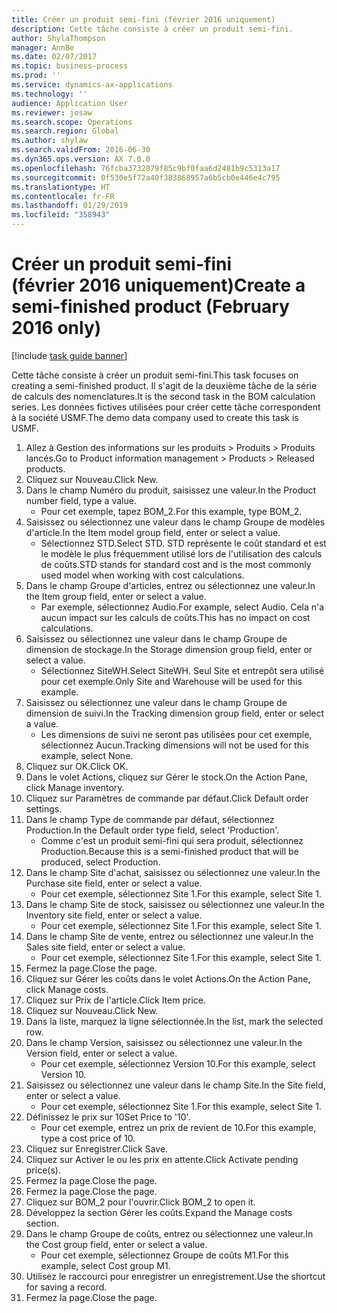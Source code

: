 ```yaml
---
title: Créer un produit semi-fini (février 2016 uniquement)
description: Cette tâche consiste à créer un produit semi-fini.
author: ShylaThompson
manager: AnnBe
ms.date: 02/07/2017
ms.topic: business-process
ms.prod: ''
ms.service: dynamics-ax-applications
ms.technology: ''
audience: Application User
ms.reviewer: josaw
ms.search.scope: Operations
ms.search.region: Global
ms.author: shylaw
ms.search.validFrom: 2016-06-30
ms.dyn365.ops.version: AX 7.0.0
ms.openlocfilehash: 76fcba3732879f85c9bf0faa6d2481b9c5313a17
ms.sourcegitcommit: 0f530e5f72a40f383868957a6b5cb0e446e4c795
ms.translationtype: HT
ms.contentlocale: fr-FR
ms.lasthandoff: 01/29/2019
ms.locfileid: "358943"
---
```

# <a name="create-a-semi-finished-product-february-2016-only"></a><span data-ttu-id="59a17-103">Créer un produit semi-fini (février 2016 uniquement)</span><span class="sxs-lookup"><span data-stu-id="59a17-103">Create a semi-finished product (February 2016 only)</span></span>

[!include [task guide banner](../../includes/task-guide-banner.md)]

<span data-ttu-id="59a17-104">Cette tâche consiste à créer un produit semi-fini.</span><span class="sxs-lookup"><span data-stu-id="59a17-104">This task focuses on creating a semi-finished product.</span></span> <span data-ttu-id="59a17-105">Il s'agit de la deuxième tâche de la série de calculs des nomenclatures.</span><span class="sxs-lookup"><span data-stu-id="59a17-105">It is the second task in the BOM calculation series.</span></span> <span data-ttu-id="59a17-106">Les données fictives utilisées pour créer cette tâche correspondent à la société USMF.</span><span class="sxs-lookup"><span data-stu-id="59a17-106">The demo data company used to create this task is USMF.</span></span>

1. <span data-ttu-id="59a17-107">Allez à Gestion des informations sur les produits > Produits > Produits lancés.</span><span class="sxs-lookup"><span data-stu-id="59a17-107">Go to Product information management > Products > Released products.</span></span>
2. <span data-ttu-id="59a17-108">Cliquez sur Nouveau.</span><span class="sxs-lookup"><span data-stu-id="59a17-108">Click New.</span></span>
3. <span data-ttu-id="59a17-109">Dans le champ Numéro du produit, saisissez une valeur.</span><span class="sxs-lookup"><span data-stu-id="59a17-109">In the Product number field, type a value.</span></span>
    * <span data-ttu-id="59a17-110">Pour cet exemple, tapez BOM_2.</span><span class="sxs-lookup"><span data-stu-id="59a17-110">For this example, type BOM_2.</span></span>  
4. <span data-ttu-id="59a17-111">Saisissez ou sélectionnez une valeur dans le champ Groupe de modèles d'article.</span><span class="sxs-lookup"><span data-stu-id="59a17-111">In the Item model group field, enter or select a value.</span></span>
    * <span data-ttu-id="59a17-112">Sélectionnez STD.</span><span class="sxs-lookup"><span data-stu-id="59a17-112">Select STD.</span></span> <span data-ttu-id="59a17-113">STD représente le coût standard et est le modèle le plus fréquemment utilisé lors de l'utilisation des calculs de coûts.</span><span class="sxs-lookup"><span data-stu-id="59a17-113">STD stands for standard cost and is the most commonly used model when working with cost calculations.</span></span>  
5. <span data-ttu-id="59a17-114">Dans le champ Groupe d'articles, entrez ou sélectionnez une valeur.</span><span class="sxs-lookup"><span data-stu-id="59a17-114">In the Item group field, enter or select a value.</span></span>
    * <span data-ttu-id="59a17-115">Par exemple, sélectionnez Audio.</span><span class="sxs-lookup"><span data-stu-id="59a17-115">For example, select Audio.</span></span> <span data-ttu-id="59a17-116">Cela n'a aucun impact sur les calculs de coûts.</span><span class="sxs-lookup"><span data-stu-id="59a17-116">This has no impact on cost calculations.</span></span>  
6. <span data-ttu-id="59a17-117">Saisissez ou sélectionnez une valeur dans le champ Groupe de dimension de stockage.</span><span class="sxs-lookup"><span data-stu-id="59a17-117">In the Storage dimension group field, enter or select a value.</span></span>
    * <span data-ttu-id="59a17-118">Sélectionnez SiteWH.</span><span class="sxs-lookup"><span data-stu-id="59a17-118">Select SiteWH.</span></span> <span data-ttu-id="59a17-119">Seul Site et entrepôt sera utilisé pour cet exemple.</span><span class="sxs-lookup"><span data-stu-id="59a17-119">Only Site and Warehouse will be used for this example.</span></span>  
7. <span data-ttu-id="59a17-120">Saisissez ou sélectionnez une valeur dans le champ Groupe de dimension de suivi.</span><span class="sxs-lookup"><span data-stu-id="59a17-120">In the Tracking dimension group field, enter or select a value.</span></span>
    * <span data-ttu-id="59a17-121">Les dimensions de suivi ne seront pas utilisées pour cet exemple, sélectionnez Aucun.</span><span class="sxs-lookup"><span data-stu-id="59a17-121">Tracking dimensions will not be used for this example, select None.</span></span>  
8. <span data-ttu-id="59a17-122">Cliquez sur OK.</span><span class="sxs-lookup"><span data-stu-id="59a17-122">Click OK.</span></span>
9. <span data-ttu-id="59a17-123">Dans le volet Actions, cliquez sur Gérer le stock.</span><span class="sxs-lookup"><span data-stu-id="59a17-123">On the Action Pane, click Manage inventory.</span></span>
10. <span data-ttu-id="59a17-124">Cliquez sur Paramètres de commande par défaut.</span><span class="sxs-lookup"><span data-stu-id="59a17-124">Click Default order settings.</span></span>
11. <span data-ttu-id="59a17-125">Dans le champ Type de commande par défaut, sélectionnez Production.</span><span class="sxs-lookup"><span data-stu-id="59a17-125">In the Default order type field, select 'Production'.</span></span>
    * <span data-ttu-id="59a17-126">Comme c'est un produit semi-fini qui sera produit, sélectionnez Production.</span><span class="sxs-lookup"><span data-stu-id="59a17-126">Because this is a semi-finished product that will be produced, select Production.</span></span>  
12. <span data-ttu-id="59a17-127">Dans le champ Site d'achat, saisissez ou sélectionnez une valeur.</span><span class="sxs-lookup"><span data-stu-id="59a17-127">In the Purchase site field, enter or select a value.</span></span>
    * <span data-ttu-id="59a17-128">Pour cet exemple, sélectionnez Site 1.</span><span class="sxs-lookup"><span data-stu-id="59a17-128">For this example, select Site 1.</span></span>  
13. <span data-ttu-id="59a17-129">Dans le champ Site de stock, saisissez ou sélectionnez une valeur.</span><span class="sxs-lookup"><span data-stu-id="59a17-129">In the Inventory site field, enter or select a value.</span></span>
    * <span data-ttu-id="59a17-130">Pour cet exemple, sélectionnez Site 1.</span><span class="sxs-lookup"><span data-stu-id="59a17-130">For this example, select Site 1.</span></span>  
14. <span data-ttu-id="59a17-131">Dans le champ Site de vente, entrez ou sélectionnez une valeur.</span><span class="sxs-lookup"><span data-stu-id="59a17-131">In the Sales site field, enter or select a value.</span></span>
    * <span data-ttu-id="59a17-132">Pour cet exemple, sélectionnez Site 1.</span><span class="sxs-lookup"><span data-stu-id="59a17-132">For this example, select Site 1.</span></span>  
15. <span data-ttu-id="59a17-133">Fermez la page.</span><span class="sxs-lookup"><span data-stu-id="59a17-133">Close the page.</span></span>
16. <span data-ttu-id="59a17-134">Cliquez sur Gérer les coûts dans le volet Actions.</span><span class="sxs-lookup"><span data-stu-id="59a17-134">On the Action Pane, click Manage costs.</span></span>
17. <span data-ttu-id="59a17-135">Cliquez sur Prix de l'article.</span><span class="sxs-lookup"><span data-stu-id="59a17-135">Click Item price.</span></span>
18. <span data-ttu-id="59a17-136">Cliquez sur Nouveau.</span><span class="sxs-lookup"><span data-stu-id="59a17-136">Click New.</span></span>
19. <span data-ttu-id="59a17-137">Dans la liste, marquez la ligne sélectionnée.</span><span class="sxs-lookup"><span data-stu-id="59a17-137">In the list, mark the selected row.</span></span>
20. <span data-ttu-id="59a17-138">Dans le champ Version, saisissez ou sélectionnez une valeur.</span><span class="sxs-lookup"><span data-stu-id="59a17-138">In the Version field, enter or select a value.</span></span>
    * <span data-ttu-id="59a17-139">Pour cet exemple, sélectionnez Version 10.</span><span class="sxs-lookup"><span data-stu-id="59a17-139">For this example, select Version 10.</span></span>  
21. <span data-ttu-id="59a17-140">Saisissez ou sélectionnez une valeur dans le champ Site.</span><span class="sxs-lookup"><span data-stu-id="59a17-140">In the Site field, enter or select a value.</span></span>
    * <span data-ttu-id="59a17-141">Pour cet exemple, sélectionnez Site 1.</span><span class="sxs-lookup"><span data-stu-id="59a17-141">For this example, select Site 1.</span></span>  
22. <span data-ttu-id="59a17-142">Définissez le prix sur 10</span><span class="sxs-lookup"><span data-stu-id="59a17-142">Set Price to '10'.</span></span>
    * <span data-ttu-id="59a17-143">Pour cet exemple, entrez un prix de revient de 10.</span><span class="sxs-lookup"><span data-stu-id="59a17-143">For this example, type a cost price of 10.</span></span>  
23. <span data-ttu-id="59a17-144">Cliquez sur Enregistrer.</span><span class="sxs-lookup"><span data-stu-id="59a17-144">Click Save.</span></span>
24. <span data-ttu-id="59a17-145">Cliquez sur Activer le ou les prix en attente.</span><span class="sxs-lookup"><span data-stu-id="59a17-145">Click Activate pending price(s).</span></span>
25. <span data-ttu-id="59a17-146">Fermez la page.</span><span class="sxs-lookup"><span data-stu-id="59a17-146">Close the page.</span></span>
26. <span data-ttu-id="59a17-147">Fermez la page.</span><span class="sxs-lookup"><span data-stu-id="59a17-147">Close the page.</span></span>
27. <span data-ttu-id="59a17-148">Cliquez sur BOM_2 pour l'ouvrir.</span><span class="sxs-lookup"><span data-stu-id="59a17-148">Click BOM_2 to open it.</span></span>
28. <span data-ttu-id="59a17-149">Développez la section Gérer les coûts.</span><span class="sxs-lookup"><span data-stu-id="59a17-149">Expand the Manage costs section.</span></span>
29. <span data-ttu-id="59a17-150">Dans le champ Groupe de coûts, entrez ou sélectionnez une valeur.</span><span class="sxs-lookup"><span data-stu-id="59a17-150">In the Cost group field, enter or select a value.</span></span>
    * <span data-ttu-id="59a17-151">Pour cet exemple, sélectionnez Groupe de coûts M1.</span><span class="sxs-lookup"><span data-stu-id="59a17-151">For this example, select Cost group M1.</span></span>  
30. <span data-ttu-id="59a17-152">Utilisez le raccourci pour enregistrer un enregistrement.</span><span class="sxs-lookup"><span data-stu-id="59a17-152">Use the shortcut for saving a record.</span></span>
31. <span data-ttu-id="59a17-153">Fermez la page.</span><span class="sxs-lookup"><span data-stu-id="59a17-153">Close the page.</span></span>

